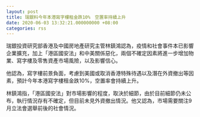 ```yaml
---
layout: post
title: 瑞銀料今年本港寫字樓租金跌10%　空置率持續上升
date: 2020-06-03 13:32:21.000000000 +08:00
categories: rss
---
```


瑞銀投資研究部香港及中國房地產研究主管林鎮鴻認為，疫情和社會事件本已影響企業擴充，加上「港區國安法」和中美關係惡化，兩個不確定因素將進一步增加物業、寫字樓及零售資產市場風險，以及影響信心。

他認為，寫字樓前景負面，考慮到美國或取消香港特殊待遇以及潛在外資撤出等因素，預計今年本港寫字樓租金跌10%，空置率會持續上升。

林鎮鴻指，「港區國安法」對市場影響的程度，取決於細節，由於目前細節仍未公布，執行情況存有不確定，但目前未見外資撤出情況。他又認為，市場需要關注9月立法會選舉前後的社會情況。
